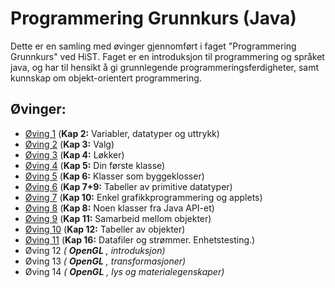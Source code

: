 # Programmering Grunnkurs (Java)
Dette er en samling med øvinger gjennomført i faget "Programmering Grunnkurs" ved HiST.
Faget er en introduksjon til programmering og språket java, og har til hensikt å gi grunnlegende programmeringsferdigheter, samt kunnskap om objekt-orientert programmering.

## Øvinger:
* [Øving 1](01) (__Kap 2:__ Variabler, datatyper og uttrykk)
* [Øving 2](02) (__Kap 3:__ Valg)
* [Øving 3](03) (__Kap 4:__ Løkker)
* [Øving 4](04) (__Kap 5:__ Din første klasse)
* [Øving 5](05) (__Kap 6:__ Klasser som byggeklosser)
* [Øving 6](06) (__Kap 7+9:__ Tabeller av primitive datatyper)
* [Øving 7](07) (__Kap 10:__ Enkel grafikkprogrammering og applets)
* [Øving 8](08) (__Kap 8:__ Noen klasser fra Java API-et)
* [Øving 9](09) (__Kap 11:__ Samarbeid mellom objekter)
* [Øving 10](10) (__Kap 12:__ Tabeller av objekter)
* [Øving 11](11) (__Kap 16:__ Datafiler og strømmer. Enhetstesting.)
* Øving 12 _(_ ___OpenGL___ _, introduksjon)_
* Øving 13 _(_ ___OpenGL___ _, transformasjoner)_
* Øving 14 _(_ ___OpenGL___ _, lys og materialegenskaper)_
